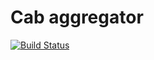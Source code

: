 # Cab aggregator

[![Build Status](https://github.com/thisdudkin/cab-aggregator/actions/workflows/maven-build.yml/badge.svg)](https://github.com/thisdudkin/cab-aggregator/actions/workflows/maven-build.yml)
